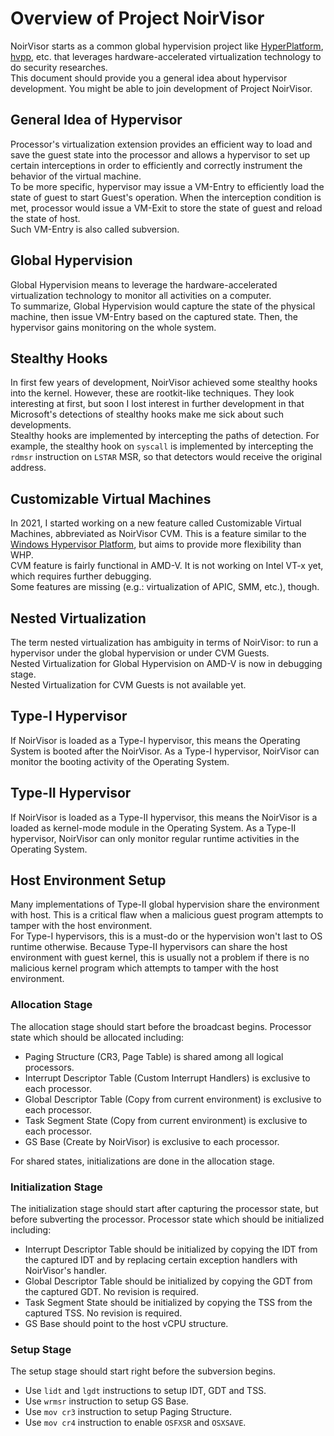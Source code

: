 # Overview of Project NoirVisor
NoirVisor starts as a common global hypervision project like [HyperPlatform](https://github.com/tandasat/HyperPlatform), [hvpp](https://github.com/wbenny/hvpp), etc. that leverages hardware-accelerated virtualization technology to do security researches. \
This document should provide you a general idea about hypervisor development. You might be able to join development of Project NoirVisor.

## General Idea of Hypervisor
Processor's virtualization extension provides an efficient way to load and save the guest state into the processor and allows a hypervisor to set up certain interceptions in order to efficiently and correctly instrument the behavior of the virtual machine. \
To be more specific, hypervisor may issue a VM-Entry to efficiently load the state of guest to start Guest's operation. When the interception condition is met, processor would issue a VM-Exit to store the state of guest and reload the state of host. \
Such VM-Entry is also called subversion.

## Global Hypervision
Global Hypervision means to leverage the hardware-accelerated virtualization technology to monitor all activities on a computer. \
To summarize, Global Hypervision would capture the state of the physical machine, then issue VM-Entry based on the captured state. Then, the hypervisor gains monitoring on the whole system.

## Stealthy Hooks
In first few years of development, NoirVisor achieved some stealthy hooks into the kernel. However, these are rootkit-like techniques. They look interesting at first, but soon I lost interest in further development in that Microsoft's detections of stealthy hooks make me sick about such developments. \
Stealthy hooks are implemented by intercepting the paths of detection. For example, the stealthy hook on `syscall` is implemented by intercepting the `rdmsr` instruction on `LSTAR` MSR, so that detectors would receive the original address.

## Customizable Virtual Machines
In 2021, I started working on a new feature called Customizable Virtual Machines, abbreviated as NoirVisor CVM. This is a feature similar to the [Windows Hypervisor Platform](https://docs.microsoft.com/en-us/virtualization/api/hypervisor-platform/hypervisor-platform), but aims to provide more flexibility than WHP. \
CVM feature is fairly functional in AMD-V. It is not working on Intel VT-x yet, which requires further debugging. \
Some features are missing (e.g.: virtualization of APIC, SMM, etc.), though.

## Nested Virtualization
The term nested virtualization has ambiguity in terms of NoirVisor: to run a hypervisor under the global hypervision or under CVM Guests. \
Nested Virtualization for Global Hypervision on AMD-V is now in debugging stage. \
Nested Virtualization for CVM Guests is not available yet.

## Type-I Hypervisor
If NoirVisor is loaded as a Type-I hypervisor, this means the Operating System is booted after the NoirVisor. As a Type-I hypervisor, NoirVisor can monitor the booting activity of the Operating System.

## Type-II Hypervisor
If NoirVisor is loaded as a Type-II hypervisor, this means the NoirVisor is a loaded as kernel-mode module in the Operating System. As a Type-II hypervisor, NoirVisor can only monitor regular runtime activities in the Operating System.

## Host Environment Setup
Many implementations of Type-II global hypervision share the environment with host. This is a critical flaw when a malicious guest program attempts to tamper with the host environment. \
For Type-I hypervisors, this is a must-do or the hypervision won't last to OS runtime otherwise. Because Type-II hypervisors can share the host environment with guest kernel, this is usually not a problem if there is no malicious kernel program which attempts to tamper with the host environment.

### Allocation Stage
The allocation stage should start before the broadcast begins. Processor state which should be allocated including:

- Paging Structure (CR3, Page Table) is shared among all logical processors.
- Interrupt Descriptor Table (Custom Interrupt Handlers) is exclusive to each processor.
- Global Descriptor Table (Copy from current environment) is exclusive to each processor.
- Task Segment State (Copy from current environment) is exclusive to each processor.
- GS Base (Create by NoirVisor) is exclusive to each processor.

For shared states, initializations are done in the allocation stage.

### Initialization Stage
The initialization stage should start after capturing the processor state, but before subverting the processor. Processor state which should be initialized including:

- Interrupt Descriptor Table should be initialized by copying the IDT from the captured IDT and by replacing certain exception handlers with NoirVisor's handler.
- Global Descriptor Table should be initialized by copying the GDT from the captured GDT. No revision is required.
- Task Segment State should be initialized by copying the TSS from the captured TSS. No revision is required.
- GS Base should point to the host vCPU structure.

### Setup Stage
The setup stage should start right before the subversion begins.

- Use `lidt` and `lgdt` instructions to setup IDT, GDT and TSS.
- Use `wrmsr` instruction to setup GS Base.
- Use `mov cr3` instruction to setup Paging Structure.
- Use `mov cr4` instruction to enable `OSFXSR` and `OSXSAVE`.